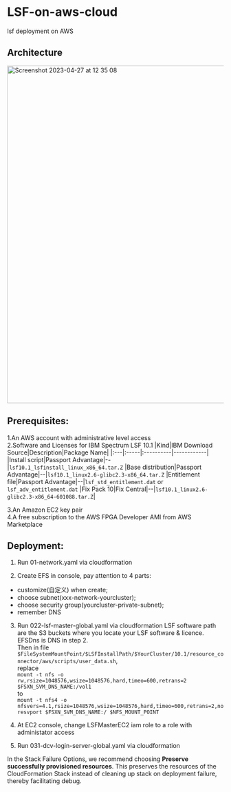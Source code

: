 # LSF-on-aws-cloud
lsf deployment on AWS

## Architecture

<img width="784" alt="Screenshot 2023-04-27 at 12 35 08" src="https://user-images.githubusercontent.com/40814113/234760295-a3871584-af5c-48fc-bd26-657e9b146d0b.png">

## Prerequisites:
1.An AWS account with administrative level access  
2.Software and Licenses for IBM Spectrum LSF 10.1
|Kind|IBM Download Source|Description|Package Name|
|:---|:-----|:----------|------------|
|Install script|Passport Advantage|--|`lsf10.1_lsfinstall_linux_x86_64.tar.Z` 
|Base distribution|Passport Advantage|--|`lsf10.1_linux2.6-glibc2.3-x86_64.tar.Z`
|Entitlement file|Passport Advantage|--|`lsf_std_entitlement.dat` or `lsf_adv_entitlement.dat`
|Fix Pack 10|Fix Central|--|`lsf10.1_linux2.6-glibc2.3-x86_64-601088.tar.Z`|

3.An Amazon EC2 key pair  
4.A free subscription to the AWS FPGA Developer AMI from AWS Marketplace

## Deployment:
1. Run 01-network.yaml via cloudformation

2. Create EFS in console, pay attention to 4 parts: 
  * customize(自定义) when create;
  * choose subnet(xxx-network-yourcluster);
  * choose security group(yourcluster-private-subnet);
  * remember DNS

3. Run 022-lsf-master-global.yaml via cloudformation
  LSF software path are the S3 buckets where you locate your LSF software & licence. EFSDns is DNS in step 2.  
  Then in file `$FileSystemMountPoint/$LSFInstallPath/$YourCluster/10.1/resource_connector/aws/scripts/user_data.sh`,  
  replace  
  `mount -t nfs -o rw,rsize=1048576,wsize=1048576,hard,timeo=600,retrans=2 $FSXN_SVM_DNS_NAME:/vol1`  
  to  
  `mount -t nfs4 -o nfsvers=4.1,rsize=1048576,wsize=1048576,hard,timeo=600,retrans=2,noresvport $FSXN_SVM_DNS_NAME:/ $NFS_MOUNT_POINT`

4. At EC2 console, change LSFMasterEC2 iam role to a role with administator access  

5. Run 031-dcv-login-server-global.yaml via cloudformation

In the Stack Failure Options, we recommend choosing **Preserve successfully provisioned resources**. This preserves the resources of the CloudFormation Stack instead of cleaning up stack on deployment failure, thereby facilitating debug. 

